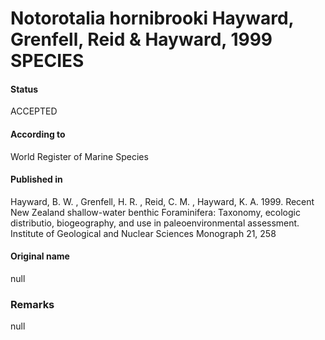 Notorotalia hornibrooki Hayward, Grenfell, Reid & Hayward, 1999 SPECIES
=======

#### Status
ACCEPTED

#### According to
World Register of Marine Species

#### Published in
Hayward, B. W. , Grenfell, H. R. , Reid, C. M. , Hayward, K. A. 1999. Recent New Zealand shallow-water benthic Foraminifera: Taxonomy, ecologic distributio, biogeography, and use in paleoenvironmental assessment. Institute of Geological and Nuclear Sciences Monograph 21, 258

#### Original name
null

### Remarks
null